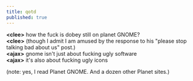 ```yaml
---
title: qotd
published: true
---
```


**\<clee\>** how the fuck is dobey still on planet GNOME?  
**\<clee\>** (though I admit I am amused by the response to his "please
stop talking bad about us" post.)  
**\<ajax\>** gnome isn't just about fucking ugly software  
**\<ajax\>** it's also about fucking ugly icons

(note: yes, I read Planet GNOME. And a dozen other Planet sites.)

